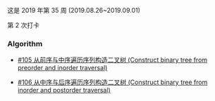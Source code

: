 
这是 2019 年第 35 周 (2019.08.26~2019.09.01)

第 2 次打卡

### Algorithm

- [#105 从前序与中序遍历序列构造二叉树 (Construct binary tree from preorder and inorder traversal)](https://leetcode-cn.com/problems/construct-binary-tree-from-preorder-and-inorder-traversal/)

- [#106 从中序与后序遍历序列构造二叉树 (Construct binary tree from inorder and postorder traversal)](https://leetcode-cn.com/problems/construct-binary-tree-from-inorder-and-postorder-traversal/)
